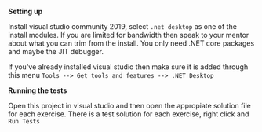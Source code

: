 __Setting up__

Install visual studio community 2019, select `.net desktop` as one of the install modules.
If you are limited for bandwidth then speak to your mentor about what you can trim from the install. You only need .NET core packages and maybe the JIT debugger.

If you've already installed visual studio then make sure it is added through this menu
`Tools --> Get tools and features --> .NET Desktop`

__Running the tests__

Open this project in visual studio and then open the appropiate solution file for each exercise.
There is a test solution for each exercise, right click and `Run Tests`